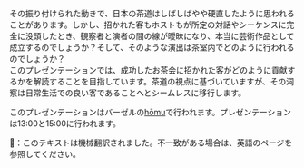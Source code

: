 <p>その振り付けられた動きで、日本の茶道はしばしばやや硬直したように思われることがあります。しかし、招かれた客もホストもが所定の対話やシーケンスに完全に没頭したとき、観察者と演者の間の線が曖昧になり、本当に芸術作品として成立するのでしょうか？そして、そのような演出は茶室内でどのように行われるのでしょうか？<br/>このプレゼンテーションでは、成功したお茶会に招かれた客がどのように貢献するかを解読することを目指しています。茶道の視点に基づいていますが、その洞察は日常生活での良い客であることへとシームレスに移行します。</p>
<p>このプレゼンテーションはバーゼルの<a href="https://homu.ch/">hōmu</a>で行われます。プレゼンテーションは13:00と15:00に行われます。</p>
👾：このテキストは機械翻訳されました。不一致がある場合は、英語のページを参照してください。
